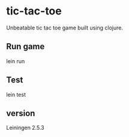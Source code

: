 # tic-tac-toe

Unbeatable tic tac toe  game built using clojure.


## Run game

lein run

## Test 
 lein test


## version

Leiningen 2.5.3 